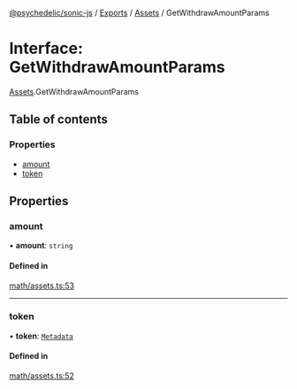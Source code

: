 [@psychedelic/sonic-js](../README.md) / [Exports](../modules.md) / [Assets](../modules/Assets.md) / GetWithdrawAmountParams

# Interface: GetWithdrawAmountParams

[Assets](../modules/Assets.md).GetWithdrawAmountParams

## Table of contents

### Properties

- [amount](Assets.GetWithdrawAmountParams.md#amount)
- [token](Assets.GetWithdrawAmountParams.md#token)

## Properties

### amount

• **amount**: `string`

#### Defined in

[math/assets.ts:53](https://github.com/Psychedelic/sonic-js/blob/cfc7f22/src/math/assets.ts#L53)

___

### token

• **token**: [`Metadata`](../modules/Token.md#metadata)

#### Defined in

[math/assets.ts:52](https://github.com/Psychedelic/sonic-js/blob/cfc7f22/src/math/assets.ts#L52)
